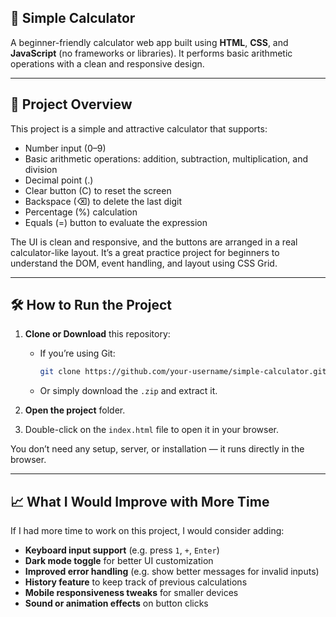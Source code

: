 ## 🧮 Simple Calculator

A beginner-friendly calculator web app built using **HTML**, **CSS**, and **JavaScript** (no frameworks or libraries). It performs basic arithmetic operations with a clean and responsive design.

---
## 🚀 Project Overview

This project is a simple and attractive calculator that supports:

- Number input (0–9)
- Basic arithmetic operations: addition, subtraction, multiplication, and division
- Decimal point (.)
- Clear button (C) to reset the screen
- Backspace (⌫) to delete the last digit
- Percentage (%) calculation
- Equals (=) button to evaluate the expression

The UI is clean and responsive, and the buttons are arranged in a real calculator-like layout. It’s a great practice project for beginners to understand the DOM, event handling, and layout using CSS Grid.

---
## 🛠️ How to Run the Project

1. **Clone or Download** this repository:
   - If you’re using Git:  

     ```bash
     git clone https://github.com/your-username/simple-calculator.git
     ```
   - Or simply download the `.zip` and extract it.

2. **Open the project** folder.

3. Double-click on the `index.html` file to open it in your browser.

You don’t need any setup, server, or installation — it runs directly in the browser.

---
## 📈 What I Would Improve with More Time

If I had more time to work on this project, I would consider adding:

- **Keyboard input support** (e.g. press `1`, `+`, `Enter`)
- **Dark mode toggle** for better UI customization
- **Improved error handling** (e.g. show better messages for invalid inputs)
- **History feature** to keep track of previous calculations
- **Mobile responsiveness tweaks** for smaller devices
- **Sound or animation effects** on button clicks